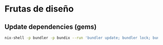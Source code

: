 # Frutas de diseño

## Update dependencies (gems)

```bash
nix-shell -p bundler -p bundix --run 'bundler update; bundler lock; bundler package --no-install --path vendor; bundix; rm -rf vendor'
```
